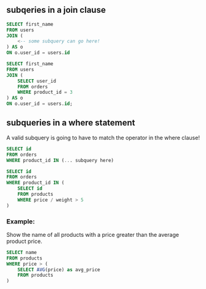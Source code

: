 ## subqeries in a join clause

```sql
SELECT first_name
FROM users
JOIN (
    <-- some subquery can go here!
) AS o
ON o.user_id = users.id
```


```sql
SELECT first_name
FROM users
JOIN (
    SELECT user_id
    FROM orders
    WHERE product_id = 3
) AS o
ON o.user_id = users.id;
```

## subqueries in a where statement

A valid subquery is going to have to match the operator in the where clause!

```sql
SELECT id
FROM orders
WHERE product_id IN (... subquery here)

```

```sql
SELECT id
FROM orders
WHERE product_id IN (
    SELECT id
    FROM products
    WHERE price / weight > 5
)

```

### Example:

Show the name of all products with a price greater than the average product price.

```sql
SELECT name
FROM products
WHERE price > (
    SELECT AVG(price) as avg_price 
    FROM products
)
```